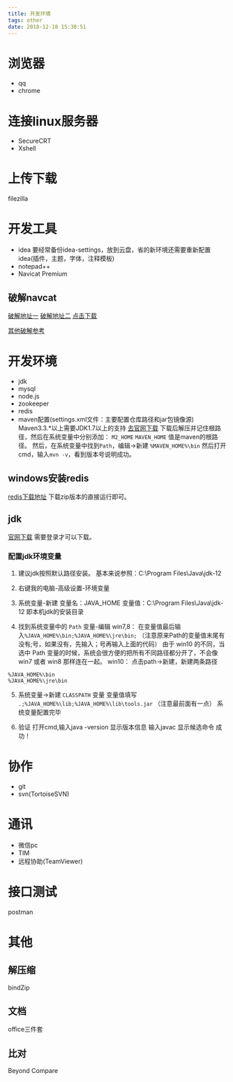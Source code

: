 ```yaml
---
title: 开发环境
tags: other
date: 2018-12-18 15:30:51
---
```


# 浏览器
- qq
- chrome

# 连接linux服务器
- SecureCRT
- Xshell

# 上传下载
filezilla

# 开发工具
- idea
要经常备份idea-settings，放到云盘，省的新环境还需要重新配置idea(插件，主题，字体，注释模板)
- notepad++
- Navicat Premium

## 破解navcat
[破解地址一](https://github.com/DoubleLabyrinth/navicat-keygen)
[破解地址二](https://github.com/Deltafox79/Navicat_Keygen)
[点击下载](Navicat_Keygen_Patch_v4.8_By_DFoX.zip)

[其他破解参考](https://www.cnblogs.com/zktww/p/11546786.html)

# 开发环境
- jdk
- mysql
- node.js
- zookeeper
- redis
- maven配置(settings.xml文件：主要配置仓库路径和jar包镜像源)
Maven3.3.*以上需要JDK1.7以上的支持
[去官网下载](http://maven.apache.org/download.cgi)
下载后解压并记住根路径，然后在系统变量中分别添加：
`M2_HOME`
`MAVEN_HOME`
值是maven的根路径。
然后，在系统变量中找到`Path`，编辑->新建
`%MAVEN_HOME%\bin`
然后打开cmd，输入`mvn -v`，看到版本号说明成功。

## windows安装redis
[redis下载地址](https://github.com/MicrosoftArchive/redis/releases)
下载zip版本的直接运行即可。

## jdk
[官网下载](https://www.oracle.com/technetwork/java/javase/downloads/index.html)
需要登录才可以下载。

### 配置jdk环境变量
1. 建议jdk按照默认路径安装。
基本来说参照：C:\Program Files\Java\jdk-12

2. 右键我的电脑-高级设置-环境变量

3. 系统变量-新建
变量名：JAVA_HOME
变量值：C:\Program Files\Java\jdk-12
即本机jdk的安装目录

4. 找到系统变量中的 `Path` 变量-编辑
win7,8：
在变量值最后输入`%JAVA_HOME%\bin;%JAVA_HOME%\jre\bin;`
（注意原来Path的变量值末尾有没有;号，如果没有，先输入；号再输入上面的代码）
由于 win10 的不同，当选中 Path 变量的时候，系统会很方便的把所有不同路径都分开了，不会像 win7 或者 win8 那样连在一起。
win10：
点击path->新建，新建两条路径
```
%JAVA_HOME%\bin
%JAVA_HOME%\jre\bin
```

5. 系统变量→新建 `CLASSPATH` 变量
变量值填写 `.;%JAVA_HOME%\lib;%JAVA_HOME%\lib\tools.jar` （注意最前面有一点）
系统变量配置完毕

6. 验证
打开cmd,输入java -version 显示版本信息
输入javac 显示候选命令
成功！

# 协作
- git
- svn(TortoiseSVN)

# 通讯
- 微信pc
- TIM
- 远程协助(TeamViewer)

# 接口测试
postman

# 其他
## 解压缩
bindZip

## 文档
office三件套

## 比对
Beyond Compare